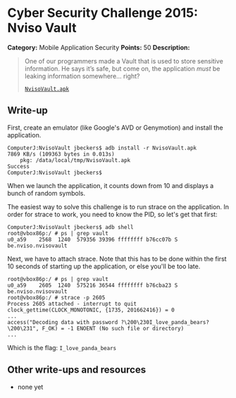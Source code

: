 # Cyber Security Challenge 2015: Nviso Vault

**Category:** Mobile Application Security
**Points:** 50
**Description:**

> One of our programmers made a Vault that is used to store sensitive information. He says it’s safe, but come on, the application *must* be leaking information somewhere… right?
>
> [`NvisoVault.apk`](NvisoVault.apk)

## Write-up

First, create an emulator (like Google's AVD or Genymotion) and install the application.
```
ComputerJ:NvisoVault jbeckers$ adb install -r NvisoVault.apk 
7869 KB/s (109363 bytes in 0.013s)
	pkg: /data/local/tmp/NvisoVault.apk
Success
ComputerJ:NvisoVault jbeckers$ 
```
When we launch the application, it counts down from 10 and displays a bunch of random symbols.

The easiest way to solve this challenge is to run strace on the application. In order for strace to work, you need to know the PID, so let's get that first:
```
ComputerJ:NvisoVault jbeckers$ adb shell
root@vbox86p:/ # ps | grep vault                                               
u0_a59    2568  1240  579356 39396 ffffffff b76cc07b S be.nviso.nvisovault
```
Next, we have to attach strace. Note that this has to be done within the first 10 seconds of starting up the application, or else you'll be too late.

```
root@vbox86p:/ # ps | grep vault                                               
u0_a59    2605  1240  575216 36544 ffffffff b76cba23 S be.nviso.nvisovault
root@vbox86p:/ # strace -p 2605
Process 2605 attached - interrupt to quit
clock_gettime(CLOCK_MONOTONIC, {1735, 201662416}) = 0
...
access("Decoding data with password ?\200\230I_love_panda_bears?\200\231", F_OK) = -1 ENOENT (No such file or directory)
...
```
Which is the flag: `I_love_panda_bears`

## Other write-ups and resources

* none yet
